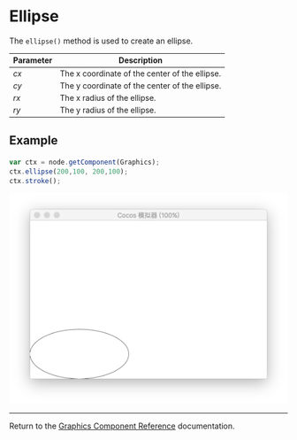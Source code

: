 # Ellipse

The `ellipse()` method is used to create an ellipse.

| Parameter | Description |
| --------- | ----------- |
| *cx* | The x coordinate of the center of the ellipse. |
| *cy* | The y coordinate of the center of the ellipse. |
| *rx* | The x radius of the ellipse. |
| *ry* | The y radius of the ellipse. |

## Example

```javascript
var ctx = node.getComponent(Graphics);
ctx.ellipse(200,100, 200,100);
ctx.stroke();
```

<a href="ellipse.png"><img src="ellipse.png"></a>

<hr>

Return to the [Graphics Component Reference](../graphics.md) documentation.
